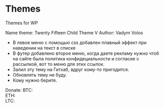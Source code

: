 # Themes
Themes for WP

Name theme: Twenty Fifteen Child Theme V
Author: Vadym Volos

- В левое меню с помощью css добавлен плавный эффект при наведении на текст в списке
- В футер добавлено второе меню, когда даете рекламу нужно чтоб на сайте была политика конфидециальности и согласие с рассылкой, вот то меню для этих ссылок.
- Залил эту тему на Гитхаб, вдруг кому-то пригодится.
- Обновлять тему не буду.
- Кому нужно берите.

Donate:
BTC:  
ETH:  
LTC:  
